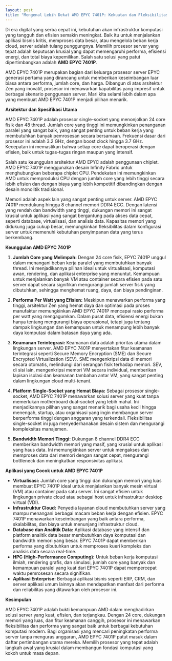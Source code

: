 ```yaml
---
layout: post
title: "Mengenal Lebih Dekat AMD EPYC 7401P: Kekuatan dan Fleksibilitas untuk Server Anda"
---
```


Di era digital yang serba cepat ini, kebutuhan akan infrastruktur komputasi yang tangguh dan efisien semakin meningkat. Baik itu untuk menjalankan aplikasi bisnis kritis, memproses data besar, atau mengelola beban kerja cloud, server adalah tulang punggungnya. Memilih prosesor server yang tepat adalah keputusan krusial yang dapat memengaruhi performa, efisiensi energi, dan total biaya kepemilikan. Salah satu solusi yang patut dipertimbangkan adalah **AMD EPYC 7401P**.

AMD EPYC 7401P merupakan bagian dari keluarga prosesor server EPYC generasi pertama yang dirancang untuk memberikan keseimbangan luar biasa antara performa, jumlah core, dan harga. Dibangun di atas arsitektur Zen yang inovatif, prosesor ini menawarkan kapabilitas yang impresif untuk berbagai skenario penggunaan server. Mari kita selami lebih dalam apa yang membuat AMD EPYC 7401P menjadi pilihan menarik.

**Arsitektur dan Spesifikasi Utama**

AMD EPYC 7401P adalah prosesor single-socket yang menonjolkan 24 core fisik dan 48 thread. Jumlah core yang tinggi ini memungkinkan penanganan paralel yang sangat baik, yang sangat penting untuk beban kerja yang membutuhkan banyak pemrosesan secara bersamaan. Frekuensi dasar dari prosesor ini adalah 3.2 GHz, dengan boost clock hingga 3.7 GHz. Kecepatan ini memastikan bahwa setiap core dapat beroperasi dengan efisien, baik untuk tugas-tugas ringan maupun yang intensif.

Salah satu keunggulan arsitektur AMD EPYC adalah penggunaan chiplet. AMD EPYC 7401P menggunakan desain Infinity Fabric untuk menghubungkan beberapa chiplet CPU. Pendekatan ini memungkinkan AMD untuk memproduksi CPU dengan jumlah core yang lebih tinggi secara lebih efisien dan dengan biaya yang lebih kompetitif dibandingkan dengan desain monolitik tradisional.

Memori adalah aspek lain yang sangat penting untuk server. AMD EPYC 7401P mendukung hingga 8 channel memori DDR4 ECC. Dengan latensi yang rendah dan bandwidth yang tinggi, dukungan memori ini sangat krusial untuk aplikasi yang sangat bergantung pada akses data cepat, seperti database, virtualisasi, dan analisis data. Kapasitas memori yang didukung juga cukup besar, memungkinkan fleksibilitas dalam konfigurasi server untuk memenuhi kebutuhan penyimpanan data yang terus berkembang.

**Keunggulan AMD EPYC 7401P**

1.  **Jumlah Core yang Melimpah:** Dengan 24 core fisik, EPYC 7401P unggul dalam menangani beban kerja paralel yang membutuhkan banyak thread. Ini menjadikannya pilihan ideal untuk virtualisasi, komputasi awan, rendering, dan aplikasi enterprise yang menuntut. Kemampuan untuk menjalankan banyak VM atau container secara efisien pada satu server dapat secara signifikan mengurangi jumlah server fisik yang dibutuhkan, sehingga menghemat ruang, daya, dan biaya pendinginan.

2.  **Performa Per Watt yang Efisien:** Meskipun menawarkan performa yang tinggi, arsitektur Zen yang hemat daya dan optimasi pada proses manufaktur memungkinkan AMD EPYC 7401P mencapai rasio performa per watt yang mengagumkan. Dalam pusat data, efisiensi energi bukan hanya tentang mengurangi biaya operasional, tetapi juga tentang dampak lingkungan dan kemampuan untuk menampung lebih banyak daya komputasi dalam batasan daya yang ada.

3.  **Keamanan Terintegrasi:** Keamanan data adalah prioritas utama dalam lingkungan server. AMD EPYC 7401P menyertakan fitur keamanan terintegrasi seperti Secure Memory Encryption (SME) dan Secure Encrypted Virtualization (SEV). SME mengenkripsi data di memori secara otomatis, melindungi dari serangan fisik terhadap memori. SEV, di sisi lain, mengenkripsi memori VM secara individual, memberikan lapisan isolasi dan keamanan tambahan antar VM, yang sangat penting dalam lingkungan cloud multi-tenant.

4.  **Platform Single-Socket yang Hemat Biaya:** Sebagai prosesor single-socket, AMD EPYC 7401P menawarkan solusi server yang kuat tanpa memerlukan motherboard dual-socket yang lebih mahal. Ini menjadikannya pilihan yang sangat menarik bagi usaha kecil hingga menengah, startup, atau organisasi yang ingin membangun server berperforma tinggi dengan anggaran yang terkendali. Fleksibilitas single-socket ini juga menyederhanakan desain sistem dan mengurangi kompleksitas manajemen.

5.  **Bandwidth Memori Tinggi:** Dukungan 8 channel DDR4 ECC memberikan bandwidth memori yang masif, yang krusial untuk aplikasi yang haus data. Ini memungkinkan server untuk mengakses dan memproses data dari memori dengan sangat cepat, mengurangi bottleneck dan meningkatkan responsivitas aplikasi.

**Aplikasi yang Cocok untuk AMD EPYC 7401P**

*   **Virtualisasi:** Jumlah core yang tinggi dan dukungan memori yang luas membuat EPYC 7401P ideal untuk menjalankan banyak mesin virtual (VM) atau container pada satu server. Ini sangat efisien untuk lingkungan private cloud atau sebagai host untuk infrastruktur desktop virtual (VDI).
*   **Infrastruktur Cloud:** Penyedia layanan cloud membutuhkan server yang mampu menangani berbagai macam beban kerja dengan efisien. EPYC 7401P menawarkan keseimbangan yang baik antara performa, skalabilitas, dan biaya untuk menunjang infrastruktur cloud.
*   **Database dan Analitik Data:** Aplikasi database yang intensif dan platform analitik data besar membutuhkan daya komputasi dan bandwidth memori yang besar. EPYC 7401P dapat memberikan performa yang dibutuhkan untuk memproses kueri kompleks dan analisis data secara real-time.
*   **HPC (High-Performance Computing):** Untuk beban kerja komputasi ilmiah, rendering grafis, dan simulasi, jumlah core yang banyak dan kemampuan paralel yang kuat dari EPYC 7401P dapat mempercepat waktu pemrosesan secara signifikan.
*   **Aplikasi Enterprise:** Berbagai aplikasi bisnis seperti ERP, CRM, dan server aplikasi umum lainnya akan mendapatkan manfaat dari performa dan reliabilitas yang ditawarkan oleh prosesor ini.

**Kesimpulan**

AMD EPYC 7401P adalah bukti kemampuan AMD dalam menghadirkan solusi server yang kuat, efisien, dan terjangkau. Dengan 24 core, dukungan memori yang luas, dan fitur keamanan canggih, prosesor ini menawarkan fleksibilitas dan performa yang sangat baik untuk berbagai kebutuhan komputasi modern. Bagi organisasi yang mencari peningkatan performa server tanpa menguras anggaran, AMD EPYC 7401P patut masuk dalam daftar pertimbangan utama mereka. Memilih prosesor yang tepat adalah langkah awal yang krusial dalam membangun fondasi komputasi yang kokoh untuk masa depan.
